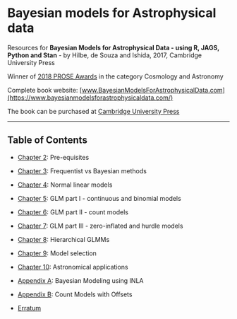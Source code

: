 # Bayesian models for Astrophysical data

Resources for **Bayesian Models for Astrophysical Data - using R, JAGS, Python and Stan** - by Hilbe, de Souza and Ishida, 2017, Cambridge University Press

Winner of [2018 PROSE Awards](https://proseawards.com/winners/) in the category Cosmology and Astronomy

Complete book website: [www.BayesianModelsForAstrophysicalData.com](https://www.bayesianmodelsforastrophysicaldata.com/)

The book can be purchased at [Cambridge University Press](http://bit.ly/2pnqGLX)

------------------------------------------
## Table of Contents  ##


* [Chapter 2](https://github.com/astrobayes/BMAD/tree/master/chapter_2): Pre-equisites  

* [Chapter 3](https://github.com/astrobayes/BMAD/tree/master/chapter_3): Frequentist vs Bayesian methods  

* [Chapter 4](https://github.com/astrobayes/BMAD/tree/master/chapter_4): Normal linear models  

* [Chapter 5](https://github.com/astrobayes/BMAD/tree/master/chapter_5): GLM part I - continuous and binomial models  

* [Chapter 6](https://github.com/astrobayes/BMAD/tree/master/chapter_6): GLM part II - count models  

* [Chapter 7](https://github.com/astrobayes/BMAD/tree/master/chapter_7): GLM part III - zero-inflated and hurdle models  

* [Chapter 8](https://github.com/astrobayes/BMAD/tree/master/chapter_8): Hierarchical GLMMs  

* [Chapter 9](https://github.com/astrobayes/BMAD/tree/master/chapter_9): Model selection  

* [Chapter 10](https://github.com/astrobayes/BMAD/tree/master/chapter_10): Astronomical applications  

* [Appendix A](https://github.com/astrobayes/BMAD/tree/master/appendix_A): Bayesian Modeling using INLA  

* [Appendix B](https://github.com/astrobayes/BMAD/tree/master/appendix_B): Count Models with Offsets  

* [Erratum](https://github.com/astrobayes/BMAD/tree/master/erratum)

